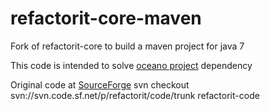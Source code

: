 # refactorit-core-maven
Fork of refactorit-core to build a maven project for java 7

This code is intended to solve [oceano project](https://github.com/gems-uff/oceano) dependency

Original code at [SourceForge](https://sourceforge.net/projects/refactorit/)
svn checkout svn://svn.code.sf.net/p/refactorit/code/trunk refactorit-code
